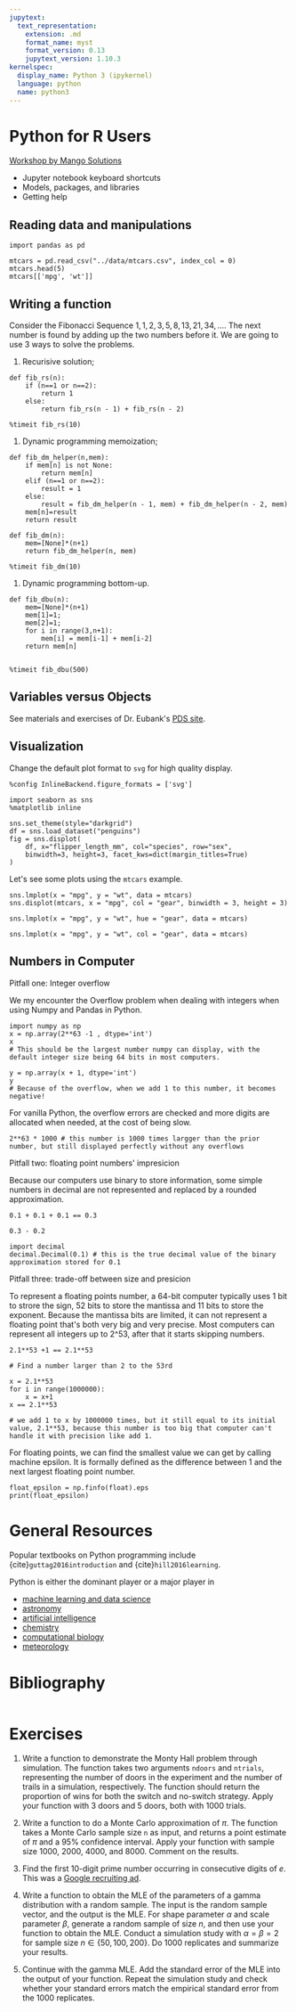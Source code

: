 ```yaml
---
jupytext:
  text_representation:
    extension: .md
    format_name: myst
    format_version: 0.13
    jupytext_version: 1.10.3
kernelspec:
  display_name: Python 3 (ipykernel)
  language: python
  name: python3
---
```


<!-- (about_py)= -->

# Python for R Users

[Workshop by Mango
Solutions](https://github.com/MangoTheCat/python-for-r-users-workshop)

- Jupyter notebook keyboard shortcuts
- Models, packages, and libraries
- Getting help

## Reading data and manipulations

```{code-cell} ipython3
import pandas as pd

mtcars = pd.read_csv("../data/mtcars.csv", index_col = 0)
mtcars.head(5)
mtcars[['mpg', 'wt']]
```

## Writing a function

Consider the Fibonacci Sequence
$1, 1, 2, 3, 5, 8, 13, 21, 34, ...$.
The next number is found by adding up the two numbers before it.
We are going to use 3 ways to solve the problems.

1. Recurisive solution;

```{code-cell} ipython3
def fib_rs(n):
    if (n==1 or n==2):
        return 1
    else:
        return fib_rs(n - 1) + fib_rs(n - 2)

%timeit fib_rs(10)
```

1. Dynamic programming memoization;

```{code-cell} ipython3
def fib_dm_helper(n,mem):
    if mem[n] is not None:
        return mem[n]
    elif (n==1 or n==2):
        result = 1
    else:
        result = fib_dm_helper(n - 1, mem) + fib_dm_helper(n - 2, mem)
    mem[n]=result
    return result

def fib_dm(n):
    mem=[None]*(n+1)
    return fib_dm_helper(n, mem)

%timeit fib_dm(10)
```

1. Dynamic programming bottom-up.

```{code-cell} ipython3
def fib_dbu(n):
    mem=[None]*(n+1)
    mem[1]=1;
    mem[2]=1;
    for i in range(3,n+1):
        mem[i] = mem[i-1] + mem[i-2]
    return mem[n]
	

%timeit fib_dbu(500)
```

## Variables versus Objects
See materials and exercises of Dr. Eubank's [PDS site](https://www.practicaldatascience.org/html/index.html).


## Visualization
Change the default plot format to `svg` for high quality display.

```{code-cell} ipython3
%config InlineBackend.figure_formats = ['svg']

import seaborn as sns
%matplotlib inline

sns.set_theme(style="darkgrid")
df = sns.load_dataset("penguins")
fig = sns.displot(
    df, x="flipper_length_mm", col="species", row="sex",
    binwidth=3, height=3, facet_kws=dict(margin_titles=True)
)
```

Let's see some plots using the `mtcars` example.
```{code-cell} ipython3
sns.lmplot(x = "mpg", y = "wt", data = mtcars)
sns.displot(mtcars, x = "mpg", col = "gear", binwidth = 3, height = 3)
```

```{code-cell} ipython3
sns.lmplot(x = "mpg", y = "wt", hue = "gear", data = mtcars)
```

```{code-cell} ipython3
sns.lmplot(x = "mpg", y = "wt", col = "gear", data = mtcars)
```

## Numbers in Computer

Pitfall one: Integer overflow

We my encounter the Overflow problem when dealing with integers when using Numpy and Pandas in Python.

```{code-cell} ipython3
import numpy as np
x = np.array(2**63 -1 , dtype='int')
x
# This should be the largest number numpy can display, with the default integer size being 64 bits in most computers.

y = np.array(x + 1, dtype='int')
y
# Because of the overflow, when we add 1 to this number, it becomes negative!
```
For vanilla Python, the overflow errors are checked and more digits are allocated when needed, at the cost of being slow.

```{code-cell} ipython3
2**63 * 1000 # this number is 1000 times largger than the prior number, but still displayed perfectly without any overflows
```
Pitfall two: floating point numbers' impresicion

Because our computers use binary to store information, some simple numbers in decimal are not represented and replaced by a rounded approximation.
```{code-cell} ipython3
0.1 + 0.1 + 0.1 == 0.3

0.3 - 0.2

import decimal
decimal.Decimal(0.1) # this is the true decimal value of the binary approximation stored for 0.1
```

Pitfall three: trade-off between size and presicion

To represent a floating points number, a 64-bit computer typically uses 1 bit to strore the sign, 52 bits to store the mantissa and 11 bits to store the exponent. Because the mantissa bits are limited, it can not represent a floating point that's both very big and very precise. Most computers can represent all integers up to 2^53, after that it starts skipping numbers.
```{code-cell} ipython3
2.1**53 +1 == 2.1**53

# Find a number larger than 2 to the 53rd
```

```{code-cell} ipython3
x = 2.1**53
for i in range(1000000):
    x = x+1
x == 2.1**53

# we add 1 to x by 1000000 times, but it still equal to its initial value, 2.1**53, because this number is too big that computer can't handle it with precision like add 1.
```

For floating points, we can find the smallest value we can get by calling machine epsilon. It is formally defined as the difference between 1 and the next largest floating point number.
```{code-cell} ipython3
float_epsilon = np.finfo(float).eps
print(float_epsilon)
```




# General Resources
Popular textbooks on Python programming include {cite}`guttag2016introduction` and {cite}`hill2016learning`.


Python is either the dominant player or a major player in

-   [machine learning and data science](http://scikit-learn.org/stable/)
-   [astronomy](http://www.astropy.org/)
-   [artificial intelligence](https://wiki.python.org/moin/PythonForArtificialIntelligence)
-   [chemistry](http://chemlab.github.io/chemlab/)
-   [computational biology](http://biopython.org/wiki/Main_Page)
-   [meteorology](https://pypi.org/project/meteorology/)


# Bibliography

```{bibliography} ../_bibliography/references.bib
```

# Exercises

1. Write a function to demonstrate the Monty Hall problem through
   simulation. The function takes two arguments `ndoors` and
   `ntrials`, representing the number of doors in the experiment and
   the number of trails in a simulation, respectively. The function
   should return the proportion of wins for both the switch and
   no-switch strategy. Apply your function with 3 doors and 5 doors,
   both with 1000 trials.

1. Write a function to do a Monte Carlo approximation of $\pi$. The
   function takes a Monte Carlo sample size `n` as input, and returns
   a point estimate of $\pi$ and a 95% confidence interval. Apply your
   function with sample size 1000, 2000, 4000, and 8000. Comment on
   the results.

1. Find the first 10-digit prime number occurring in consecutive
   digits of $e$. This was a
   [Google recruiting ad](http://mathworld.wolfram.com/news/2004-10-13/google/).

1. Write a function to obtain the MLE of the parameters of a gamma
   distribution with a random sample. The input is the random sample
   vector, and the output is the MLE. For shape parameter $\alpha$ and
   scale parameter $\beta$, generate a random sample of size $n$, and
   then use your function to obtain the MLE. Conduct a simulation
   study with $\alpha = \beta = 2$ for sample size 
   $n \in \{50, 100, 200\}$. Do 1000 replicates and summarize your
   results.

1. Continue with the gamma MLE. Add the standard error of the MLE into
   the output of your function. Repeat the simulation study and check
   whether your standard errors match the empirical standard error
   from the 1000 replicates.
